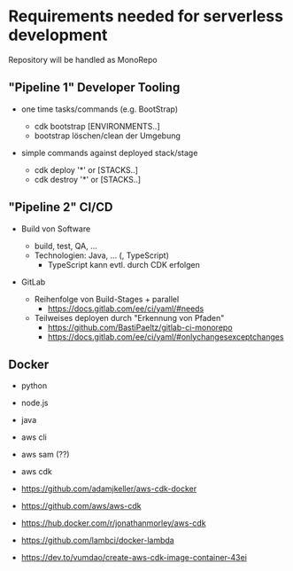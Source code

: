 # Requirements needed for serverless development

Repository will be handled as MonoRepo

## "Pipeline 1" Developer Tooling

* one time tasks/commands (e.g. BootStrap)
  * cdk bootstrap [ENVIRONMENTS..]
  * bootstrap löschen/clean der Umgebung

* simple commands against deployed stack/stage
  * cdk deploy '*' or [STACKS..]
  * cdk destroy '*' or [STACKS..]

## "Pipeline 2" CI/CD

* Build von Software
  * build, test, QA, ...
  * Technologien: Java, ... (, TypeScript)
    * TypeScript kann evtl. durch CDK erfolgen
  
* GitLab
  * Reihenfolge von Build-Stages + parallel
    * https://docs.gitlab.com/ee/ci/yaml/#needs
  * Teilweises deployen durch "Erkennung von Pfaden"
    * https://github.com/BastiPaeltz/gitlab-ci-monorepo
    * https://docs.gitlab.com/ee/ci/yaml/#onlychangesexceptchanges

## Docker
  * python
  * node.js
  * java
  * aws cli
  * aws sam (??)
  * aws cdk

  * https://github.com/adamjkeller/aws-cdk-docker
  * https://github.com/aws/aws-cdk
  * https://hub.docker.com/r/jonathanmorley/aws-cdk
  * https://github.com/lambci/docker-lambda
  * https://dev.to/vumdao/create-aws-cdk-image-container-43ei

